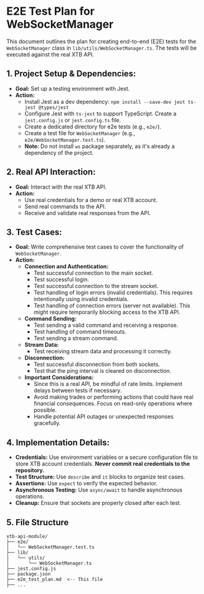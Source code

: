 # E2E Test Plan for WebSocketManager

This document outlines the plan for creating end-to-end (E2E) tests for the `WebSocketManager` class in `lib/utils/WebSocketManager.ts`. The tests will be executed against the real XTB API.

## 1. Project Setup & Dependencies:

- **Goal:** Set up a testing environment with Jest.
- **Action:**
  - Install Jest as a dev dependency: `npm install --save-dev jest ts-jest @types/jest`
  - Configure Jest with `ts-jest` to support TypeScript. Create a `jest.config.js` or `jest.config.ts` file.
  - Create a dedicated directory for e2e tests (e.g., `e2e/`).
  - Create a test file for `WebSocketManager` (e.g., `e2e/WebSocketManager.test.ts`).
  - **Note:** Do not install `ws` package separately, as it's already a dependency of the project.

## 2. Real API Interaction:

- **Goal:** Interact with the real XTB API.
- **Action:**
  - Use real credentials for a demo or real XTB account.
  - Send real commands to the API.
  - Receive and validate real responses from the API.

## 3. Test Cases:

- **Goal:** Write comprehensive test cases to cover the functionality of `WebSocketManager`.
- **Action:**
  - **Connection and Authentication:**
    - Test successful connection to the main socket.
    - Test successful login.
    - Test successful connection to the stream socket.
    - Test handling of login errors (invalid credentials). This requires intentionally using invalid credentials.
    - Test handling of connection errors (server not available). This might require temporarily blocking access to the XTB API.
  - **Command Sending:**
    - Test sending a valid command and receiving a response.
    - Test handling of command timeouts.
    - Test sending a stream command.
  - **Stream Data:**
    - Test receiving stream data and processing it correctly.
  - **Disconnection:**
    - Test successful disconnection from both sockets.
    - Test that the ping interval is cleared on disconnection.
  - **Important Considerations:**
    - Since this is a real API, be mindful of rate limits. Implement delays between tests if necessary.
    - Avoid making trades or performing actions that could have real financial consequences. Focus on read-only operations where possible.
    - Handle potential API outages or unexpected responses gracefully.

## 4. Implementation Details:

- **Credentials:** Use environment variables or a secure configuration file to store XTB account credentials. **Never commit real credentials to the repository.**
- **Test Structure:** Use `describe` and `it` blocks to organize test cases.
- **Assertions:** Use `expect` to verify the expected behavior.
- **Asynchronous Testing:** Use `async/await` to handle asynchronous operations.
- **Cleanup:** Ensure that sockets are properly closed after each test.

## 5. File Structure

```
xtb-api-module/
├── e2e/
│   └── WebSocketManager.test.ts
├── lib/
│   └── utils/
│       └── WebSocketManager.ts
├── jest.config.js
├── package.json
├── e2e_test_plan.md  <-- This file
├── ...
```
